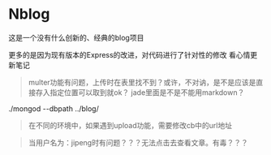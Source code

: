 # Nblog
这是一个没有什么创新的、经典的blog项目

更多的是因为现有版本的Express的改进，对代码进行了针对性的修改
看心情更新笔记

>multer功能有问题，上传时在表里找不到？或许，不对讷，是不是应该是直接存入指定位置可以取到就ok？
>jade里面是不是不能用markdown？


./mongod --dbpath ../blog/

>在不同的环境中，如果遇到upload功能，需要修改cb中的url地址

>当用户名为：jipeng时有问题？？？无法点击去查看文章。有毒？？？
